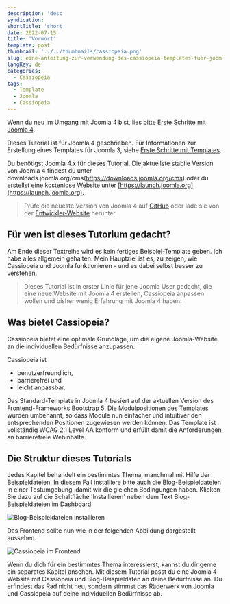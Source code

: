 ```yaml
---
description: 'desc'
syndication:
shortTitle: 'short'
date: 2022-07-15
title: 'Vorwort'
template: post
thumbnail: '../../thumbnails/cassiopeia.png'
slug: eine-anleitung-zur-verwendung-des-cassiopeia-templates-fuer-joomla-4-vorwort
langKey: de
categories:
  - Cassiopeia
tags:
  - Template
  - Joomla
  - Cassiopeia
---
```


Wenn du neu im Umgang mit Joomla 4 bist, lies bitte [Erste Schritte mit Joomla 4](https://docs.joomla.org/J4.x:Getting_Started_with_Joomla!/de).

Dieses Tutorial ist für Joomla 4 geschrieben. Für Informationen zur Erstellung eines Templates für Joomla 3, siehe [Erste Schritte mit Templates](https://docs.joomla.org/J3.x:Getting_Started_with_Templates/de).

Du benötigst Joomla 4.x für dieses Tutorial. Die aktuellste stabile Version von Joomla 4 findest du unter downloads.joomla.org/cms(https://downloads.joomla.org/cms) oder du erstellst eine kostenlose Website unter [https://launch.joomla.org](https://launch.joomla.org).

> Prüfe die neueste Version von Joomla 4 auf [GitHub](https://github.com/joomla/joomla-cms) oder lade sie von der [Entwickler-Website](https://developer.joomla.org/nightly-builds.html) herunter.

## Für wen ist dieses Tutorium gedacht?

Am Ende dieser Textreihe wird es kein fertiges Beispiel-Template geben. Ich habe alles allgemein gehalten. Mein Hauptziel ist es, zu zeigen, wie Cassiopeia und Joomla funktionieren - und es dabei selbst besser zu verstehen.

> Dieses Tutorial ist in erster Linie für jene Joomla User gedacht, die eine neue Website mit Joomla 4 erstellen, Cassiopeia anpassen wollen und bisher wenig Erfahrung mit Joomla 4 haben.

## Was bietet Cassiopeia?

Cassiopeia bietet eine optimale Grundlage, um die eigene Joomla-Website an die individuellen Bedürfnisse anzupassen. 

Cassiopeia ist 
- benutzerfreundlich, 
- barrierefrei und 
- leicht anpassbar.

Das Standard-Template in Joomla 4 basiert auf der aktuellen Version des Frontend-Frameworks Bootstrap 5. Die Modulpositionen des Templates wurden umbenannt, so dass Module nun einfacher und intuitiver den entsprechenden Positionen zugewiesen werden können. Das Template ist vollständig WCAG 2.1 Level AA konform und erfüllt damit die Anforderungen an barrierefreie Webinhalte.

## Die Struktur dieses Tutorials

Jedes Kapitel behandelt ein bestimmtes Thema, manchmal mit Hilfe der Beispieldateien. In diesem Fall installiere bitte auch die Blog-Beispieldateien in einer Testumgebung, damit wir die gleichen Bedingungen haben. Klicken Sie dazu auf die Schaltfläche 'Installieren' neben dem Text Blog-Beispieldateien im Dashboard.

![Blog-Beispieldateien installieren](/images/c11.png)

Das Frontend sollte nun wie in der folgenden Abbildung dargestellt aussehen.

![Cassiopeia im Frontend](/images/c12.png)

Wenn du dich für ein bestimmtes Thema interessierst, kannst du dir gerne ein separates Kapitel ansehen. Mit diesem Tutorial passt du eine Joomla 4 Website mit Cassiopeia und Blog-Beispieldaten an deine Bedürfnisse an. Du erfindest das Rad nicht neu, sondern stimmst das Räderwerk von Joomla und Cassiopeia auf deine individuellen Bedürfnisse ab.
<img src="https://vg04.met.vgwort.de/na/d4d1799b213c4917a04933b26e652c04" width="1" height="1" alt="">
